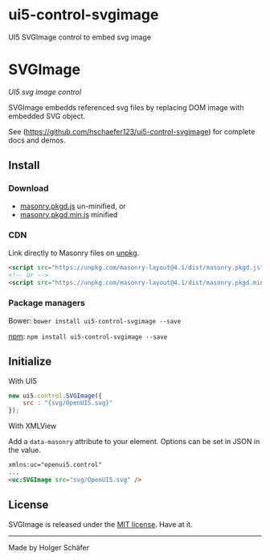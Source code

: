 # ui5-control-svgimage
UI5 SVGImage control to embed svg image

# SVGImage

_UI5 svg image control_

SVGImage embedds referenced svg files by replacing DOM image with embedded SVG object.

See (https://github.com/hschaefer123/ui5-control-svgimage) for complete docs and demos.

## Install

### Download

+ [masonry.pkgd.js](https://github.com/desandro/masonry/raw/master/dist/masonry.pkgd.js) un-minified, or
+ [masonry.pkgd.min.js](https://github.com/desandro/masonry/raw/master/dist/masonry.pkgd.min.js) minified

### CDN

Link directly to Masonry files on [unpkg](https://unpkg.com/).

``` html
<script src="https://unpkg.com/masonry-layout@4.1/dist/masonry.pkgd.js"></script>
<!-- or -->
<script src="https://unpkg.com/masonry-layout@4.1/dist/masonry.pkgd.min.js"></script>
```

### Package managers

Bower: `bower install ui5-control-svgimage --save`

[npm](https://www.npmjs.com/package/masonry-layout): `npm install ui5-control-svgimage --save`

## Initialize

With UI5

``` js
new ui5.control.SVGImage({
	src : "{svg/OpenUI5.svg}"
});
```

With XMLView

Add a `data-masonry` attribute to your element. Options can be set in JSON in the value.

``` html
xmlns:uc="openui5.control"
...
<uc:SVGImage src="svg/OpenUI5.svg" />
```

## License

SVGImage is released under the [MIT license](http://desandro.mit-license.org). Have at it.

* * *

Made by Holger Schäfer